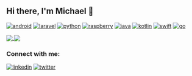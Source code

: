 ## Hi there, I'm Michael 👋

[![android]](https://developer.android.com/)
[![laravel]](https://laravel.com/)
[![python]](https://www.python.org/)
[![raspberry]](https://www.raspberrypi.org/)
[![java]](https://www.java.com/en/)
[![kotlin]](https://kotlinlang.org/)
[![swift]](https://developer.apple.com/xcode/swiftui/)
[![go]](https://golang.org/)

<a href>
    <img align="center" src="https://github-readme-stats.vercel.app/api?username=michaelchen27&show_icons=true&bg_color=1A1C23&text_color=BBBBBB&title_color=E95678E6&icon_color=F8C291&hide_border=true&hide_title=true&count_private=true&include_all_commits=true" />
</a>
<a href>
    <img align="center" src="https://github-readme-stats.vercel.app/api/top-langs/?username=michaelchen27&layout=compact&langs_count=6&bg_color=1A1C23&text_color=BBBBBB&title_color=E95678E6&hide_border=true" />
</a>

### Connect with me:
[![linkedin]](https://www.linkedin.com/in/michen27/)
[![twitter]](https://twitter.com/michen27)


<!-- LINKS -->

[java]: https://img.shields.io/badge/Java-ED8B00?style=for-the-badge&logo=java&logoColor=white
[laravel]: https://img.shields.io/badge/Laravel-FF2D20?style=for-the-badge&logo=laravel&logoColor=white
[android]: https://img.shields.io/badge/Android-3DDC84?style=for-the-badge&logo=android&logoColor=white
[python]: https://img.shields.io/badge/Python-3776AB?style=for-the-badge&logo=python&logoColor=white
[raspberry]: https://img.shields.io/badge/RASPBERRY%20PI-C51A4A.svg?&style=for-the-badge&logo=raspberry%20pi&logoColor=white
[kotlin]: https://img.shields.io/badge/Kotlin-0095D5?&style=for-the-badge&logo=kotlin&logoColor=white
[swift]: https://img.shields.io/badge/Swift-FA7343?style=for-the-badge&logo=swift&logoColor=white
[go]: https://img.shields.io/badge/Go-00ADD8?style=for-the-badge&logo=go&logoColor=white


[linkedin]: https://img.shields.io/badge/LinkedIn-0077B5?style=for-the-badge&logo=linkedin&logoColor=white
[twitter]: https://img.shields.io/badge/Twitter-1DA1F2?style=for-the-badge&logo=twitter&logoColor=white
